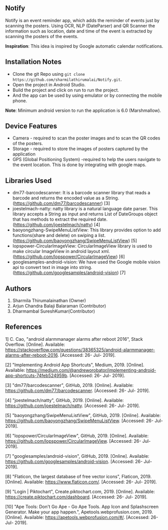 ## Notify
Notify is an event reminder app, which adds the reminder of events just by scanning the posters. Using OCR, NLP (DateParser) and QR Scanner the information such as location, date and time of the event is extracted by scanning the posters of the events.

**Inspiration**: This idea is inspired by Google automatic calendar notifications.    


## Installation Notes
* Clone the git Repo using `git clone https://github.com/sharmilathirumalai/Notify.git`.
* Open the project in Android Studio.
* Build the project and click on run to run the project.
* And the app can be used by using emulator or by connecting the mobile phone.

**Note**:	Minimum android version to run the application is 6.0 (Marshmallow).


## Device Features
* Camera - required to scan the poster images and to scan the QR codes of the posters.
* Storage - required to store the images of posters captured by the application
* GPS (Global Positioning System) -required to help the users navigate to the event location. This is done by integrating with google maps.


## Libraries Used
*	dm77-barcodescanner: It is a barcode scanner library that reads a barcode and returns the encoded value as a String. (https://github.com/dm77/barcodescanner) [3]
*	joestelmach-natty: natty library is a natural language date parser. This library accepts a String as input and returns List of DateGroups object that has methods to extract the required date. (https://github.com/joestelmach/natty) [4]
*	baoyongzhang-SwipeMenuListView: This library provides option to add functions(share and delete) on swiping a list. (https://github.com/baoyongzhang/SwipeMenuListView) [5]
*	lopspower-CircularImageView: CircularImageView library is used to make circular ImageView in android layout xml. (https://github.com/lopspower/CircularImageView) [6]
*	googlesamples-android-vision: We have used the Google mobile vision api to convert text in image into string. (https://github.com/googlesamples/android-vision) [7]


## Authors
1. Sharmila Thirumalainathan (Owner)
2. Arjun Chandra Balaji Balaraman (Contributor)
3. Dharmambal SureshKumar(Contributor)


## References
1] C. Cao, "android alarmmanager alarms after reboot 2016", Stack Overflow. [Online]. Available: https://stackoverflow.com/questions/38365325/android-alarmmanager-alarms-after-reboot-2016. [Accessed: 26- Jul- 2019].

[2] "Implementing Android App Shortcuts", Medium, 2019. [Online]. Available: https://medium.com/@andreworobator/implementing-android-app-shortcuts-74feb524959b. [Accessed: 26- Jul- 2019].

[3] "dm77/barcodescanner", GitHub, 2019. [Online]. Available: https://github.com/dm77/barcodescanner. [Accessed: 26- Jul- 2019].

[4] "joestelmach/natty", GitHub, 2019. [Online]. Available: https://github.com/joestelmach/natty. [Accessed: 26- Jul- 2019].

[5] "baoyongzhang/SwipeMenuListView", GitHub, 2019. [Online]. Available: https://github.com/baoyongzhang/SwipeMenuListView. [Accessed: 26- Jul- 2019].

[6] "lopspower/CircularImageView", GitHub, 2019. [Online]. Available: https://github.com/lopspower/CircularImageView. [Accessed: 26- Jul- 2019].

[7] "googlesamples/android-vision", GitHub, 2019. [Online]. Available: https://github.com/googlesamples/android-vision. [Accessed: 26- Jul- 2019].

[8] "Flaticon, the largest database of free vector icons", Flaticon, 2019. [Online]. Available: https://www.flaticon.com/. [Accessed: 26- Jul- 2019].

[9] "Login | Piktochart", Create.piktochart.com, 2019. [Online]. Available: https://create.piktochart.com/dashboard. [Accessed: 26- Jul- 2019].

[10] "Ape Tools: Don't Go Ape - Go Ape Tools. App Icon and Splashscreen Generator. Make your app happen.", Apetools.webprofusion.com, 2019. [Online]. Available: https://apetools.webprofusion.com/#/. [Accessed: 26- Jul- 2019].
